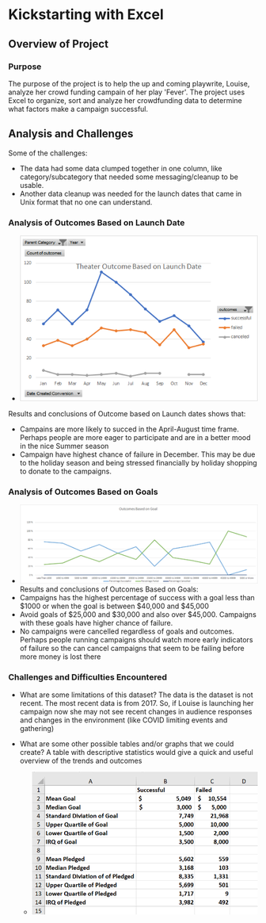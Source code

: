 # Kickstarting with Excel

## Overview of Project

### Purpose
The purpose of the project is to help the up and coming playwrite, Louise, analyze her crowd funding campain of her play 'Fever'. The project uses Excel to organize, sort and analyze her crowdfunding data to determine what factors make a campaign successful.


## Analysis and Challenges

Some of the challenges:
- The data had some data clumped together in one column, like category/subcategory that needed some messaging/cleanup to be usable.
- Another data cleanup was needed for the launch dates that came in Unix format that no one can understand.

### Analysis of Outcomes Based on Launch Date

- ![IMAGE_DESCRIPTION](Theater_Outcomes_vs_Launch.png)

Results and conclusions of Outcome based on Launch dates shows that:
- Campains are more likely to succed in the April-August time frame. Perhaps people are more eager to participate and are in a better mood in the nice Summer season
- Campaign have highest chance of failure in December. This may be due to the holiday season and being stressed financially by holiday shopping to donate to the campaigns.


### Analysis of Outcomes Based on Goals
- ![IMAGE_DESCRIPTION](Outcomes_vs_Goals.png)
Results and conclusions of Outcomes Based on Goals:
- Campaigns has the highest percentage of success with a goal less than $1000 or when the goal is between $40,000 and $45,000
- Avoid goals of $25,000 and $30,000 and also over $45,000. Campaigns with these goals have higher chance of failure.
- No campaigns were cancelled regardless of goals and outcomes. Perhaps people running campaigns should watch more early indicators of failure so the can cancel campaigns that seem to be failing before more money is lost there

### Challenges and Difficulties Encountered

- What are some limitations of this dataset?
  The data is the dataset is not recent. The most recent data is from 2017. So, if Louise is launching her campaign now she may not see recent changes in audience responses and changes in the environment (like COVID limiting events and gathering)
  
- What are some other possible tables and/or graphs that we could create?
  A table with descriptive statistics would give a quick and useful overview of the trends and outcomes
  
  - ![IMAGE_DESCRIPTION](descriptive.png)
  
